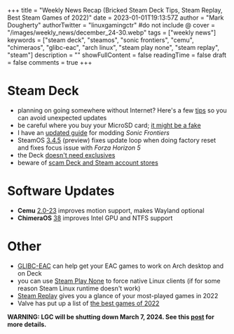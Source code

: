 +++
title = "Weekly News Recap (Bricked Steam Deck Tips, Steam Replay, Best Steam Games of 2022)"
date = 2023-01-01T19:13:57Z
author = "Mark Dougherty"
authorTwitter = "linuxgamingctr" #do not include @
cover = "/images/weekly_news/december_24-30.webp"
tags = ["weekly news"]
keywords = ["steam deck", "steamos", "sonic frontiers", "cemu", "chimeraos", "glibc-eac", "arch linux", "steam play none", "steam replay", "steam"]
description = ""
showFullContent = false
readingTime = false
draft = false
comments = true
+++
# Steam Deck
- planning on going somewhere without Internet? Here's a few [tips](https://linuxgamingcentral.com/posts/your-deck-could-be-a-walking-brick-without-internet/) so you can avoid unexpected updates
- be careful where you buy your MicroSD card; [it might be a fake](https://linuxgamingcentral.com/posts/beware-of-corrupt-or-fake-microsd-cards/)
- I have an [updated guide](https://linuxgamingcentral.com/posts/updated-sonic-frontiers-steam-deck-modding-guide/) for modding *Sonic Frontiers*
- SteamOS [3.4.5](https://linuxgamingcentral.com/posts/steamos-3.4.5-preview-update/) (preview) fixes update loop when doing factory reset and fixes focus issue with *Forza Horizon 5*
- the Deck [doesn't need exclusives](https://www.gamingonlinux.com/2022/12/the-steam-deck-really-doesnt-need-exclusives/)
- beware of [scam Deck and Steam account stores](https://www.gamingonlinux.com/2022/12/beware-of-scam-steam-deck-and-steam-account-stores/)

# Software Updates
- **Cemu** [2.0-23](https://linuxgamingcentral.com/posts/cemu-2.0-23/) improves motion support, makes Wayland optional
- **ChimeraOS** [38](https://linuxgamingcentral.com/posts/chimeraos-38/) improves Intel GPU and NTFS support

# Other
- [GLIBC-EAC](https://linuxgamingcentral.com/posts/glibc-eac/) can help get your EAC games to work on Arch desktop and on Deck
- you can use [Steam Play None](https://linuxgamingcentral.com/posts/force-native-linux-client-with-steam-play-none/) to force native Linux clients (if for some reason Steam Linux runtime doesn't work)
- [Steam Replay](https://linuxgamingcentral.com/posts/steam-replay-2022/) gives you a glance of your most-played games in 2022
- Valve has put up a list of [the best games of 2022](https://store.steampowered.com/sale/BestOf2022)

**WARNING: LGC will be shutting down March 7, 2024. See this [post](https://linuxgamingcentral.com/posts/the-end-of-lgc/) for more details.**
